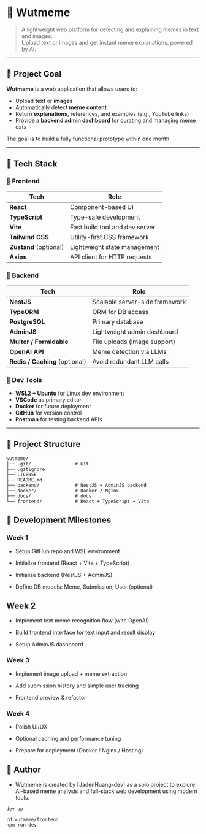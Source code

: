 # 🧠 Wutmeme

> A lightweight web platform for detecting and explaining memes in text and images.  
> Upload text or images and get instant meme explanations, powered by AI.

---

## 📌 Project Goal

**Wutmeme** is a web application that allows users to:
- Upload **text** or **images**
- Automatically detect **meme content**
- Return **explanations**, references, and examples (e.g., YouTube links)
- Provide a **backend admin dashboard** for curating and managing meme data

The goal is to build a fully functional prototype within one month.

---

## 🧱 Tech Stack

### 🎨 Frontend
| Tech | Role |
|------|------|
| **React** | Component-based UI |
| **TypeScript** | Type-safe development |
| **Vite** | Fast build tool and dev server |
| **Tailwind CSS** | Utility-first CSS framework |
| **Zustand** (optional) | Lightweight state management |
| **Axios** | API client for HTTP requests |

### 🧰 Backend
| Tech | Role |
|------|------|
| **NestJS** | Scalable server-side framework |
| **TypeORM** | ORM for DB access |
| **PostgreSQL** | Primary database |
| **AdminJS** | Lightweight admin dashboard |
| **Multer / Formidable** | File uploads (image support) |
| **OpenAI API** | Meme detection via LLMs |
| **Redis / Caching** (optional) | Avoid redundant LLM calls |

### 🧪 Dev Tools
- **WSL2 + Ubuntu** for Linux dev environment
- **VSCode** as primary editor
- **Docker** for future deployment
- **GitHub** for version control
- **Postman** for testing backend APIs
---

## 📁 Project Structure

```
wutmeme/
├── .git/                # Git 
├── .gitignore
├── LICENSE
├── README.md
├── backend/             # NestJS + AdminJS backend
├── docker/              # Docker / Nginx 
├── docs/                # docs
└── frontend/            # React + TypeScript + Vite 
```

## 🚧 Development Milestones

### Week 1
 - Setup GitHub repo and WSL environment

 - Initialize frontend (React + Vite + TypeScript)

 - Initialize backend (NestJS + AdminJS)

 - Define DB models: Meme, Submission, User (optional)

## Week 2
- Implement text meme recognition flow (with OpenAI)

- Build frontend interface for text input and result display

- Setup AdminJS dashboard

### Week 3
- Implement image upload + meme extraction

- Add submission history and simple user tracking

- Frontend preview & refactor

### Week 4
- Polish UI/UX

- Optional caching and performance tuning

- Prepare for deployment (Docker / Nginx / Hosting)


## 🙋 Author
- Wutmeme is created by [JadenHuang-dev] as a solo project to explore AI-based meme analysis and full-stack web development using modern tools.

```
dev up

cd wutmeme/frontend
npm run dev


```